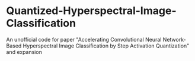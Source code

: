 # Quantized-Hyperspectral-Image-Classification
An unofficial code for paper "Accelerating Convolutional Neural Network-Based Hyperspectral Image Classification by Step Activation Quantization" and expansion
